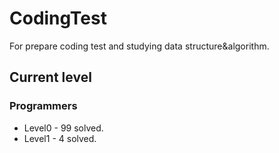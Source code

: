 # CodingTest
For prepare coding test and studying data structure&algorithm.
## Current level
### Programmers
- Level0 - 99 solved.
- Level1 - 4 solved.
